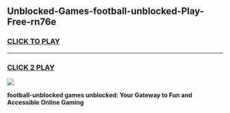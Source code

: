 
## Unblocked-Games-football-unblocked-Play-Free-rn76e
<h3>
<a href="https://premium76.site?title=football-unblocked&ref=21A">CLICK TO PLAY</a></h3>
<hr>

<h3>
<a href="https://premium76.site?title=football-unblocked&ref=21A">CLICK 2 PLAY</a>
  
</h3>

<a href="https://premium76.site?title=football-unblocked&ref=21A"><img src="https://clearcache.store/games.png"></a>


**football-unblocked games unblocked: Your Gateway to Fun and Accessible Online Gaming**
